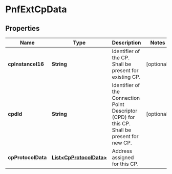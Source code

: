 
# PnfExtCpData

## Properties
Name | Type | Description | Notes
------------ | ------------- | ------------- | -------------
**cpInstanceI16** | **String** | Identifier of the CP. Shall be present for existing CP.  |  [optional]
**cpdId** | **String** | Identifier of the Connection Point Descriptor (CPD) for this CP. Shall be present for new CP.  |  [optional]
**cpProtocolData** | [**List&lt;CpProtocolData&gt;**](CpProtocolData.md) | Address assigned for this CP.  | 



